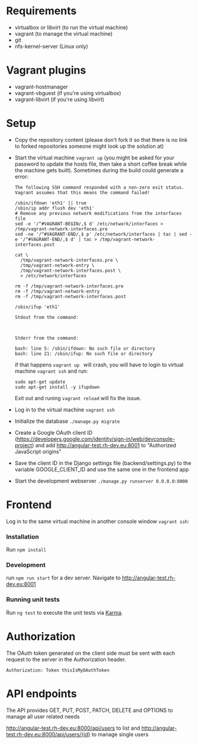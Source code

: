 Requirements
============

* virtualbox or libvirt (to run the virtual machine)
* vagrant (to manage the virtual machine)
* git
* nfs-kernel-server (Linux only)

Vagrant plugins
===============

* vagrant-hostmanager
* vagrant-vbguest (if you're using virtualbox)
* vagrant-libvirt (if you're using libvirt)

Setup
=====

* Copy the repository content (please don't fork it so that there is no link to forked repositories someone might look up the solution at)
* Start the virtual machine ```vagrant up``` (you might be asked for your password to update the hosts file, then take a short coffee break while the machine gets built). Sometimes during the build could generate a error:
    ```
    The following SSH command responded with a non-zero exit status.
    Vagrant assumes that this means the command failed!
    
    /sbin/ifdown 'eth1' || true
    /sbin/ip addr flush dev 'eth1'
    # Remove any previous network modifications from the interfaces file
    sed -e '/^#VAGRANT-BEGIN/,$ d' /etc/network/interfaces > /tmp/vagrant-network-interfaces.pre
    sed -ne '/^#VAGRANT-END/,$ p' /etc/network/interfaces | tac | sed -e '/^#VAGRANT-END/,$ d' | tac > /tmp/vagrant-network-interfaces.post
    
    cat \
      /tmp/vagrant-network-interfaces.pre \
      /tmp/vagrant-network-entry \
      /tmp/vagrant-network-interfaces.post \
      > /etc/network/interfaces
    
    rm -f /tmp/vagrant-network-interfaces.pre
    rm -f /tmp/vagrant-network-entry
    rm -f /tmp/vagrant-network-interfaces.post
    
    /sbin/ifup 'eth1'
    
    Stdout from the command:
    
    
    
    Stderr from the command:
    
    bash: line 5: /sbin/ifdown: No such file or directory
    bash: line 21: /sbin/ifup: No such file or directory
    ```

    if that happens ```vagrant up ``` will crash, you will have to login to virtual machine ```vagrant ssh``` and run:
    ```
    sudo apt-get update
    sudo apt-get install -y ifupdown
    
    ```
    Exit out and runing  ```vagrant reload``` will fix the issue.


* Log in to the virtual machine ```vagrant ssh```
* Initialize the database ```./manage.py migrate```
* Create a Google OAuth client ID (https://developers.google.com/identity/sign-in/web/devconsole-project) and add http://angular-test.rh-dev.eu:8001 to "Authorized JavaScript origins"
* Save the client ID in the Django settings file (backend/settings.py) to the variable GOOGLE_CLIENT_ID and use the same one in the frontend app
* Start the development webserver ```./manage.py runserver 0.0.0.0:8000```


Frontend 
========

Log in to the same virtual machine in another console window  ```vagrant ssh```:

### Installation
Run `npm install` 

### Development 
 run `npm run start` for a dev server. Navigate to http://angular-test.rh-dev.eu:8001

### Running unit tests
Run `ng test` to execute the unit tests via [Karma](https://karma-runner.github.io).



Authorization
=============

The OAuth token generated on the client side must be sent with each request to the server in the Authorization header.

```Authorization: Token thisIsMyOAuthToken```

API endpoints
=============

The API provides GET, PUT, POST, PATCH, DELETE and OPTIONS to manage all user related needs

http://angular-test.rh-dev.eu:8000/api/users to list and http://angular-test.rh-dev.eu:8000/api/users/{id} to manage single users